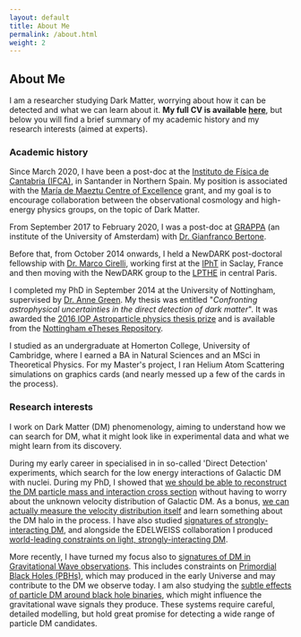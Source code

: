 ```yaml
---
layout: default
title: About Me
permalink: /about.html
weight: 2
---
```



## About Me

I am a researcher studying Dark Matter, worrying about how it can be detected and what we can learn about it. **My full CV is available [here](/assets/BradleyKAVANAGH-CV.pdf)**, but below you will find a brief summary of my academic history and my research interests (aimed at experts).
 

### Academic history

Since March 2020, I have been a post-doc at the [Instituto de Física de Cantabria (IFCA)](https://ifca.unican.es/en-us#), in Santander in Northern Spain. My position is associated with the [María de Maeztu Centre of Excellence](https://ifca.unican.es/en-us/mdm/Description) grant, and my goal is to encourage collaboration between the observational cosmology and high-energy physics groups, on the topic of Dark Matter.

From September 2017 to February 2020, I was a post-doc at [GRAPPA](https://iop.fnwi.uva.nl/grappa/) (an institute of the University of Amsterdam) with [Dr. Gianfranco Bertone](http://gianfrancobertone.net).

Before that, from October 2014 onwards, I held a NewDARK post-doctoral fellowship with [Dr. Marco Cirelli](http://www.marcocirelli.net), working first at the [IPhT](http://ipht.cea.fr) in Saclay, France and then moving with the NewDARK group to the [LPTHE](http://www.lpthe.jussieu.fr) in central Paris.

I completed my PhD in September 2014 at the University of Nottingham, supervised by [Dr. Anne Green](http://anne-green.net/physics/Home.html). My thesis was entitled "*Confronting astrophysical uncertainties in the direct detection of dark matter*". It was awarded the [2016 IOP Astroparticle physics thesis prize](http://www.iop.org/activity/groups/subject/ap/prize/page_67116.html) and is available from the [Nottingham eTheses Repository](http://eprints.nottingham.ac.uk/14547/).

I studied as an undergraduate at Homerton College, University of Cambridge, where I earned a BA in Natural Sciences and an MSci in Theoretical Physics. For my Master's project, I ran Helium Atom Scattering simulations on graphics cards (and nearly messed up a few of the cards in the process).



### Research interests

I work on Dark Matter (DM) phenomenology, aiming to understand how we can search for DM, what it might look like in experimental data and what we might learn from its discovery. 

During my early career in specialised in in so-called 'Direct Detection' experiments, which search for the low energy interactions of Galactic DM with nuclei. During my PhD, I showed that [we should be able to reconstruct the DM particle mass and interaction cross section](https://arxiv.org/abs/1303.6868) without having to worry about the unknown velocity distribution of Galactic DM. As a bonus, [we can actually measure the velocity distribution itself](https://arxiv.org/abs/1312.1852) and learn something about the DM halo in the process. I have also studied [signatures of strongly-interacting DM](https://arxiv.org/abs/1712.04901), and alongside the EDELWEISS collaboration I produced [world-leading constraints on light, strongly-interacting DM](https://arxiv.org/abs/1901.03588). 

More recently, I have turned my focus also to [signatures of DM in Gravitational Wave observations](https://arxiv.org/abs/1907.10610). This includes constraints on [Primordial Black Holes (PBHs)](https://arxiv.org/abs/2007.10722), which may produced in the early Universe and may contribute to the DM we observe today. I am also studying the [subtle effects of particle DM around black hole binaries](https://arxiv.org/abs/2002.12811), which might influence the gravitational wave signals they produce. These systems require careful, detailed modelling, but hold great promise for detecting a wide range of particle DM candidates.
